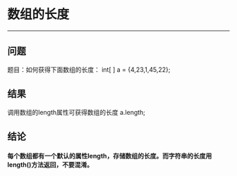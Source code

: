 # 数组的长度
---
## 问题
题目：如何获得下面数组的长度：
int[ ] a = {4,23,1,45,22};
## 结果
调用数组的length属性可获得数组的长度
a.length;
## 结论
#### 每个数组都有一个默认的属性length，存储数组的长度。而字符串的长度用length()方法返回，不要混淆。


